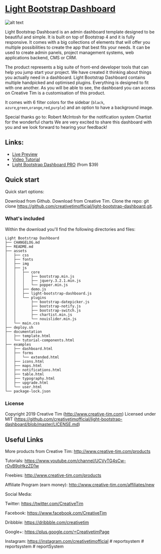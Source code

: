 # [Light Bootstrap Dashboard](http://www.creative-tim.com/product/light-bootstrap-dashboard)

![alt text](http://s3.amazonaws.com/creativetim_bucket/products/32/original/opt_lbd_thumbnail.jpg "Light Bootstrap Dashboard")

Light Bootstrap Dashboard is an admin dashboard template designed to be beautiful and simple. It is built on top of Bootstrap 4 and it is fully responsive. It comes with a big collections of elements that will offer you multiple possibilities to create the app that best fits your needs. It can be used to create admin panels, project management systems, web applications backend, CMS or CRM.

The product represents a big suite of front-end developer tools that can help you jump start your project. We have created it thinking about things you actually need in a dashboard. Light Bootstrap Dashboard contains multiple handpicked and optimised plugins. Everything is designed to fit with one another. As you will be able to see, the dashboard you can access on Creative Tim is a customisation of this product.

It comes with 6 filter colors for the sidebar (`black`, `azure`,`green`,`orange`,`red`,`purple`) and an option to have a background image.

Special thanks go to: Robert McIntosh for the notification system Chartist for the wonderful charts We are very excited to share this dashboard with you and we look forward to hearing your feedback!

## Links:

- [Live Preview](http://demos.creative-tim.com/light-bootstrap-dashboard/examples/dashboard.html?ref=github-repo)
- [Video Tutorial](https://www.youtube.com/watch?v=c3M3NQtFyqM)
- [Light Bootstrap Dashboard PRO](https://www.creative-tim.com/product/light-bootstrap-dashboard-pro) (from $39)

## Quick start

Quick start options:

Download from Github.
Download from Creative Tim.
Clone the repo: git clone https://github.com/creativetimofficial/light-bootstrap-dashboard.git.


### What's included

Within the download you'll find the following directories and files:

```
Light Bootstrap Dashboard
├── CHANGELOG.md
├── README.md
├── assets
│   ├── css
│   ├── fonts
│   ├── img
│   ├── js
│   │   ├── core
│   │   │   ├── bootstrap.min.js
│   │   │   ├── jquery.3.2.1.min.js
│   │   │   └── popper.min.js
│   │   ├── demo.js
│   │   ├── light-bootstrap-dashboard.js
│   │   └── plugins
│   │       ├── bootstrap-datepicker.js
│   │       ├── bootstrap-notify.js
│   │       ├── bootstrap-switch.js
│   │       ├── chartist.min.js
│   │       └── nouislider.min.js
│   └── main.css
├── deploy.sh
├── documentation
│   ├── template.html
│   └── tutorial-components.html
├── examples
│   ├── dashboard.html
│   ├── forms
│   │   └── extended.html
│   ├── icons.html
│   ├── maps.html
│   ├── notifications.html
│   ├── table.html
│   ├── typography.html
│   ├── upgrade.html
│   └── user.html
└── package-lock.json
```

### License

Copyright 2019 Creative Tim (http://www.creative-tim.com)
Licensed under MIT (https://github.com/creativetimofficial/light-bootstrap-dashboard/blob/master/LICENSE.md)

## Useful Links

More products from Creative Tim: http://www.creative-tim.com/products

Tutorials: https://www.youtube.com/channel/UCVyTG4sCw-rOvB9oHkzZD1w

Freebies: http://www.creative-tim.com/products

Affiliate Program (earn money): http://www.creative-tim.com/affiliates/new

Social Media:

Twitter: https://twitter.com/CreativeTim

Facebook: https://www.facebook.com/CreativeTim

Dribbble: https://dribbble.com/creativetim

Google+: https://plus.google.com/+CreativetimPage

Instagram: https://instagram.com/creativetimofficial
#   r e p o r t s y s t e m  
 #   r e p o r t s y s t e m  
 #   r e p o r t S y s t e m  
 